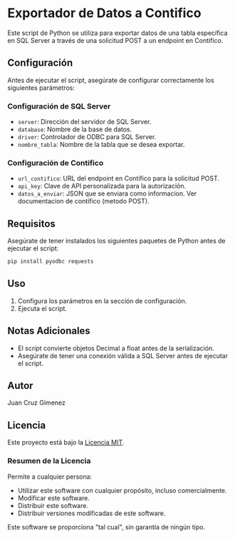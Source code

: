 # Exportador de Datos a Contifico

Este script de Python se utiliza para exportar datos de una tabla específica en SQL Server a través de una solicitud POST a un endpoint en Contifico.

## Configuración

Antes de ejecutar el script, asegúrate de configurar correctamente los siguientes parámetros:

### Configuración de SQL Server

- `server`: Dirección del servidor de SQL Server.
- `database`: Nombre de la base de datos.
- `driver`: Controlador de ODBC para SQL Server.
- `nombre_tabla`: Nombre de la tabla que se desea exportar.

### Configuración de Contifico

- `url_contifico`: URL del endpoint en Contifico para la solicitud POST.
- `api_key`: Clave de API personalizada para la autorización.
- `datos_a_enviar`: JSON que se enviara como informacion. Ver documentacion de contifico (metodo POST).

## Requisitos

Asegúrate de tener instalados los siguientes paquetes de Python antes de ejecutar el script:

```bash
pip install pyodbc requests
```

## Uso

1. Configura los parámetros en la sección de configuración.
2. Ejecuta el script.

## Notas Adicionales

- El script convierte objetos Decimal a float antes de la serialización.
- Asegúrate de tener una conexión válida a SQL Server antes de ejecutar el script.

## Autor

Juan Cruz Gimenez

## Licencia

Este proyecto está bajo la [Licencia MIT](LICENSE).

### Resumen de la Licencia

Permite a cualquier persona:

- Utilizar este software con cualquier propósito, incluso comercialmente.
- Modificar este software.
- Distribuir este software.
- Distribuir versiones modificadas de este software.

Este software se proporciona "tal cual", sin garantía de ningún tipo.
